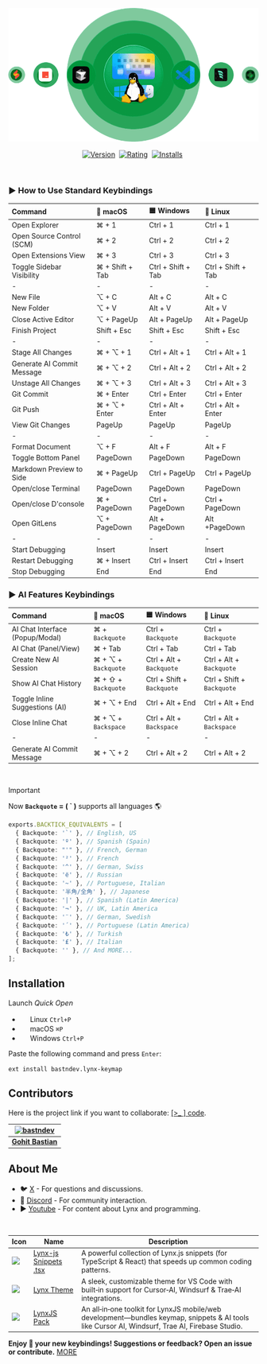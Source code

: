 ![Use Extension](https://raw.githubusercontent.com/bastndev/Lynx-Keymap/refs/heads/main/assets/images/technologies.png)

<p align="center">
    <a href="https://marketplace.visualstudio.com/items?itemName=bastndev.lynx-keymap"><img src="https://vsmarketplacebadges.dev/version-short/bastndev.lynx-keymap.jpg?style=for-the-badge&colorA=009945&colorB=EEEEEE&color=000000&label=VERSION" alt="Version"></a>&nbsp;
    <a href="https://marketplace.visualstudio.com/items?itemName=bastndev.lynx-keymap"><img src="https://vsmarketplacebadges.dev/rating-short/bastndev.lynx-keymap.jpg?style=for-the-badge&colorA=009945&colorB=EEEEEE&color=000000&label=Rating" alt="Rating"></a>&nbsp;
    <a href="https://marketplace.visualstudio.com/items?itemName=bastndev.lynx-keymap"><img src="https://vsmarketplacebadges.dev/installs-short/bastndev.lynx-keymap.jpg?style=for-the-badge&colorA=009945&colorB=EEEEEE&color=000000&label=Installs" alt="Installs"></a>&nbsp;
</p>

</br>

### ► How to Use Standard Keybindings

| Command                    | 🍎 macOS        | 🟦 Windows         | 🐧 Linux           |
| :------------------------- | :-------------- | :----------------- | :----------------- |
| Open Explorer              | ⌘ + 1           | Ctrl + 1           | Ctrl + 1           |
| Open Source Control (SCM)  | ⌘ + 2           | Ctrl + 2           | Ctrl + 2           |
| Open Extensions View       | ⌘ + 3           | Ctrl + 3           | Ctrl + 3           |
| Toggle Sidebar Visibility  | ⌘ + Shift + Tab | Ctrl + Shift + Tab | Ctrl + Shift + Tab |
| -                          | -               | -                  | -                  |
| New File                   | ⌥ + C           | Alt + C            | Alt + C            |
| New Folder                 | ⌥ + V           | Alt + V            | Alt + V            |
| Close Active Editor        | ⌥ + PageUp      | Alt + PageUp       | Alt + PageUp       |
| Finish Project             | Shift + Esc     | Shift + Esc        | Shift + Esc        |
| -                          | -               | -                  | -                  |
| Stage All Changes          | ⌘ + ⌥ + 1       | Ctrl + Alt + 1     | Ctrl + Alt + 1     |
| Generate AI Commit Message | ⌘ + ⌥ + 2       | Ctrl + Alt + 2     | Ctrl + Alt + 2     |
| Unstage All Changes        | ⌘ + ⌥ + 3       | Ctrl + Alt + 3     | Ctrl + Alt + 3     |
| Git Commit                 | ⌘ + Enter       | Ctrl + Enter       | Ctrl + Enter       |
| Git Push                   | ⌘ + ⌥ + Enter   | Ctrl + Alt + Enter | Ctrl + Alt + Enter |
| View Git Changes           | PageUp          | PageUp             | PageUp             |
| -                          | -               | -                  | -                  |
| Format Document            | ⌥ + F           | Alt + F            | Alt + F            |
| Toggle Bottom Panel        | PageDown        | PageDown           | PageDown           |
| Markdown Preview to Side   | ⌘ + PageUp      | Ctrl + PageUp      | Ctrl + PageUp      |
| Open/close Terminal        | PageDown        | PageDown           | PageDown           |
| Open/close D'console       | ⌘ + PageDown    | Ctrl + PageDown    | Ctrl + PageDown    |
| Open GitLens               | ⌥ + PageDown    | Alt + PageDown     | Alt +PageDown      |
| -                          | -               | -                  | -                  |
| Start Debugging            | Insert          | Insert             | Insert             |
| Restart Debugging          | ⌘ + Insert      | Ctrl + Insert      | Ctrl + Insert      |
| Stop Debugging             | End             | End                | End                |

### ► AI Features Keybindings

| Command                         | 🍎 macOS            | 🟦 Windows                 | 🐧 Linux                   |
| :------------------------------ | :------------------ | :------------------------- | :------------------------- |
| AI Chat Interface (Popup/Modal) | ⌘ + `Backquote`     | Ctrl + `Backquote`         | Ctrl + `Backquote`         |
| AI Chat (Panel/View)            | ⌘ + Tab             | Ctrl + Tab                 | Ctrl + Tab                 |
| Create New AI Session           | ⌘ + ⌥ + `Backquote` | Ctrl + Alt + `Backquote`   | Ctrl + Alt + `Backquote`   |
| Show AI Chat History            | ⌘ + ⇧ + `Backquote` | Ctrl + Shift + `Backquote` | Ctrl + Shift + `Backquote` |
| Toggle Inline Suggestions (AI)  | ⌘ + ⌥ + End         | Ctrl + Alt + End           | Ctrl + Alt + End           |
| Close Inline Chat               | ⌘ + ⌥ + `Backspace` | Ctrl + Alt + `Backspace`   | Ctrl + Alt + `Backspace`   |
| -                               | -                   | -                          | -                          |
| Generate AI Commit Message      | ⌘ + ⌥ + 2           | Ctrl + Alt + 2             | Ctrl + Alt + 2             |

</br>

> [!IMPORTANT]
>
> Now **`Backquote` = ( ` )** supports all languages 🌎
>
> ```ts
> exports.BACKTICK_EQUIVALENTS = [
>   { Backquote: '`' }, // English, US
>   { Backquote: 'º' }, // Spanish (Spain)
>   { Backquote: "'" }, // French, German
>   { Backquote: '²' }, // French
>   { Backquote: '^' }, // German, Swiss
>   { Backquote: 'ё' }, // Russian
>   { Backquote: '~' }, // Portuguese, Italian
>   { Backquote: '半角/全角' }, // Japanese
>   { Backquote: '|' }, // Spanish (Latin America)
>   { Backquote: '¬' }, // UK, Latin America
>   { Backquote: '¨' }, // German, Swedish
>   { Backquote: '´' }, // Portuguese (Latin America)
>   { Backquote: '₺' }, // Turkish
>   { Backquote: '₤' }, // Italian
>   { Backquote: '' }, // And MORE...
> ];
> ```

## Installation

Launch _Quick Open_

- <img src="https://www.kernel.org/theme/images/logos/favicon.png" width=16 height=16/> Linux `Ctrl+P`
- <img src="https://developer.apple.com/favicon.ico" width=16 height=16/> macOS `⌘P`
- <img src="https://www.microsoft.com/favicon.ico" width=16 height=16/> Windows `Ctrl+P`

Paste the following command and press `Enter`:

```
ext install bastndev.lynx-keymap
```

## Contributors

Here is the project link if you want to collaborate: [[>\_ ] code](https://github.com/bastndev/Lynx-keymap).

| [![bastndev](https://github.com/bastndev.png?size=100)](https://github.com/bastndev) |
| :----------------------------------------------------------------------------------: |
|                   **[Gohit Bastian](https://github.com/bastndev)**                   |

## About Me

- 🐦 [X](https://twitter.com/bastndev) - For questions and discussions.
- 💬 [Discord](https://discord.com/invite/bgzvzP6aZH) - For community interaction.
- ▶️ [Youtube](https://www.youtube.com/@bastndev) - For content about Lynx and programming.

</br>

| Icon                                                                                                                                                | Name                                                                                                   | Description                                                                                                                                     |
| --------------------------------------------------------------------------------------------------------------------------------------------------- | ------------------------------------------------------------------------------------------------------ | ----------------------------------------------------------------------------------------------------------------------------------------------- |
| ![](https://bastndev.gallerycdn.vsassets.io/extensions/bastndev/lynx-js-snippets/0.2.0/1745166683713/Microsoft.VisualStudio.Services.Icons.Default) | [Lynx-js Snippets .tsx](https://marketplace.visualstudio.com/items?itemName=bastndev.lynx-js-snippets) | A powerful collection of Lynx.js snippets (for TypeScript & React) that speeds up common coding patterns.                                       |
| ![](https://bastndev.gallerycdn.vsassets.io/extensions/bastndev/lynx-theme/0.1.2/1744898058774/Microsoft.VisualStudio.Services.Icons.Default)       | [Lynx Theme](https://marketplace.visualstudio.com/items?itemName=bastndev.lynx-theme)                  | A sleek, customizable theme for VS Code with built‑in support for Cursor‑AI, Windsurf & Trae‑AI integrations.                                   |
| ![](https://bastndev.gallerycdn.vsassets.io/extensions/bastndev/lynxjs-pack/0.1.8/1745206864969/Microsoft.VisualStudio.Services.Icons.Default)      | [LynxJS Pack](https://marketplace.visualstudio.com/items?itemName=bastndev.lynxjs-pack)                | An all‑in‑one toolkit for LynxJS mobile/web development—bundles keymap, snippets & AI tools like Cursor AI, Windsurf, Trae AI, Firebase Studio. |

**Enjoy 🎉 your new keybindings! Suggestions or feedback? Open an issue or contribute.**
[MORE](https://marketplace.visualstudio.com/publishers/bastndev)
